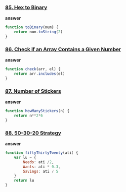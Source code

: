 ### [85. Hex to Binary](https://edabit.com/challenge/mHrFjP4K5BfAKEugN)
**answer**
```js 
function toBinary(num) {
	return num.toString(2)
}
```
### [86. Check if an Array Contains a Given Number](https://edabit.com/challenge/SwyjHvkqwwQ2iJsoS)
**answer**
```js 
function check(arr, el) {
	return arr.includes(el)
}
```

### [87. Number of Stickers ](https://edabit.com/challenge/4afZPJkfREMhcjNsb)
**answer**
```js 
function howManyStickers(n) {
	return n**2*6
}
```

### [88. 50-30-20 Strategy](https://edabit.com/challenge/MQL7KSftPQzrxdJw6)
**answer**
```js 
function fiftyThirtyTwenty(ati) {
	var lu = {
		Needs: ati /2,
		Wants: ati * 0.3,
		Savings: ati / 5 
	}
	return lu
}
```

